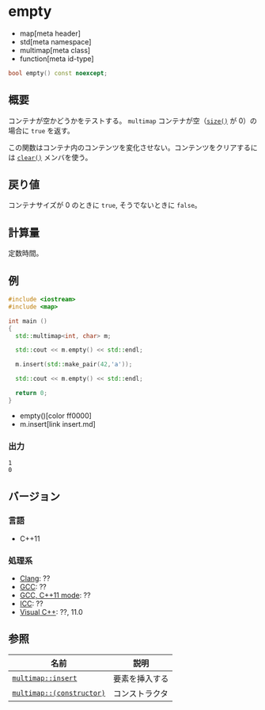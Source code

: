 # empty
* map[meta header]
* std[meta namespace]
* multimap[meta class]
* function[meta id-type]

```cpp
bool empty() const noexcept;
```

## 概要
コンテナが空かどうかをテストする。 
`multimap` コンテナが空（[`size()`](/reference/map/multimap/size.md) が 0）の場合に `true` を返す。 

この関数はコンテナ内のコンテンツを変化させない。コンテンツをクリアするには [`clear()`](/reference/map/multimap/clear.md) メンバを使う。


## 戻り値
コンテナサイズが 0 のときに `true`, そうでないときに `false`。


## 計算量
定数時間。


## 例
```cpp
#include <iostream>
#include <map>

int main ()
{
  std::multimap<int, char> m;

  std::cout << m.empty() << std::endl;

  m.insert(std::make_pair(42,'a'));

  std::cout << m.empty() << std::endl;

  return 0;
}
```
* empty()[color ff0000]
* m.insert[link insert.md]

### 出力
```
1
0
```

## バージョン
### 言語
- C++11

### 処理系
- [Clang](/implementation.md#clang): ??
- [GCC](/implementation.md#gcc): ??
- [GCC, C++11 mode](/implementation.md#gcc): ??
- [ICC](/implementation.md#icc): ??
- [Visual C++](/implementation.md#visual_cpp): ??, 11.0

## 参照

| 名前 | 説明|
|---------------------------------------------------------------------------------------|-----------------------|
| [`multimap::insert`](/reference/map/multimap/insert.md) | 要素を挿入する |
| [`multimap::(constructor)`](/reference/map/multimap/op_constructor.md) | コンストラクタ |


